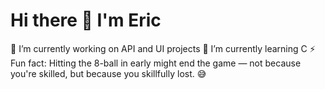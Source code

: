 # Hi there 👋 I'm Eric

🔭 I’m currently working on API and UI projects
🌱 I’m currently learning C
⚡ Fun fact: Hitting the 8-ball in early might end the game — not because you're skilled, but because you skillfully lost. 😅
